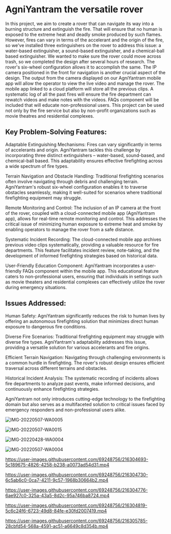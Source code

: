 # AgniYantram the versatile rover
In this project, we aim to create a rover that can 
navigate its way into a burning structure and extinguish the 
fire. That will ensure that no human is exposed to the extreme 
heat and deadly smoke produced by such flames. However, fires 
can vary in terms of the accelerant and the origin of the fire, so 
we've installed three extinguishers on the rover to address this 
issue: a water-based extinguisher, a sound-based extinguisher, 
and a chemical-ball based extinguisher. We wanted to make 
sure the rover could move across trash, so we completed the 
design after several hours of research. The rover's six-wheel 
configuration allows it to accomplish the same. The IP camera 
positioned in the front for navigation is another crucial aspect 
of the design. The output from the camera displayed on our 
AgniYantram mobile app will allow the operator to view the 
live video and manage the rover. The mobile app linked to a 
cloud platform will store all the previous clips. A systematic log 
of all the past fires will ensure the fire department can rewatch 
videos and make notes with the videos. FAQs component will 
be included that will educate non-professional users. This 
project can be used not only by the fire service but also by non-profit organizations such as movie theatres and residential 
complexes.

## Key Problem-Solving Features:

Adaptable Extinguishing Mechanisms: Fires can vary significantly in terms of accelerants and origin. AgniYantram tackles this challenge by incorporating three distinct extinguishers – water-based, sound-based, and chemical-ball based. This adaptability ensures effective firefighting across a wide spectrum of fire types.

Terrain Navigation and Obstacle Handling: Traditional firefighting scenarios often involve navigating through debris and challenging terrain. AgniYantram's robust six-wheel configuration enables it to traverse obstacles seamlessly, making it well-suited for scenarios where traditional firefighting equipment may struggle.

Remote Monitoring and Control: The inclusion of an IP camera at the front of the rover, coupled with a cloud-connected mobile app (AgniYantram app), allows for real-time remote monitoring and control. This addresses the critical issue of minimizing human exposure to extreme heat and smoke by enabling operators to manage the rover from a safe distance.

Systematic Incident Recording: The cloud-connected mobile app archives previous video clips systematically, providing a valuable resource for fire departments. This feature facilitates incident review, note-taking, and the development of informed firefighting strategies based on historical data.

User-Friendly Education Component: AgniYantram incorporates a user-friendly FAQs component within the mobile app. This educational feature caters to non-professional users, ensuring that individuals in settings such as movie theaters and residential complexes can effectively utilize the rover during emergency situations.

## Issues Addressed:

Human Safety: AgniYantram significantly reduces the risk to human lives by offering an autonomous firefighting solution that minimizes direct human exposure to dangerous fire conditions.

Diverse Fire Scenarios: Traditional firefighting equipment may struggle with diverse fire types. AgniYantram's adaptability addresses this issue, providing a versatile solution for various accelerants and fire origins.

Efficient Terrain Navigation: Navigating through challenging environments is a common hurdle in firefighting. The rover's robust design ensures efficient traversal across different terrains and obstacles.

Historical Incident Analysis: The systematic recording of incidents allows fire departments to analyze past events, make informed decisions, and continuously enhance firefighting strategies.

AgniYantram not only introduces cutting-edge technology to the firefighting domain but also serves as a multifaceted solution to critical issues faced by emergency responders and non-professional users alike.


![IMG-20220507-WA0005](https://user-images.githubusercontent.com/69248756/172641023-d2c7e620-9cac-44ae-b664-342b4570ed6a.jpg)


![IMG-20220507-WA0015](https://user-images.githubusercontent.com/69248756/172641229-014e6127-c72d-4764-92f3-0b444c98853f.jpg)


![IMG-20220428-WA0004](https://user-images.githubusercontent.com/69248756/172641252-9febd287-d8cf-41bc-808f-a544bb6484ab.jpg)


![IMG-20220507-WA0004](https://user-images.githubusercontent.com/69248756/172677196-1d0c166e-199f-42e5-af8d-2085c8e716d2.jpg)


https://user-images.githubusercontent.com/69248756/216304693-5c189675-4826-4258-b238-a0073ad54d31.mp4

https://user-images.githubusercontent.com/69248756/216304730-6c5ab6c0-0ca7-4211-9c57-1968b30664b2.mp4

https://user-images.githubusercontent.com/69248756/216304776-6ae927c0-325a-43a5-8d2c-95a746ba8724.mp4

https://user-images.githubusercontent.com/69248756/216304819-5c6c24f6-6723-49d8-84fe-e30fd2007419.mp4

https://user-images.githubusercontent.com/69248756/216305785-28cbfd54-568a-4591-ac51-a6649c8d354b.mp4




